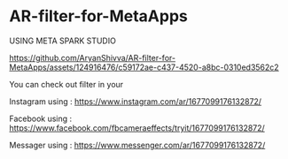 # AR-filter-for-MetaApps

USING META SPARK STUDIO




https://github.com/AryanShivva/AR-filter-for-MetaApps/assets/124916476/c59172ae-c437-4520-a8bc-0310ed3562c2







You can check out filter in your 

Instagram using : https://www.instagram.com/ar/1677099176132872/

Facebook using : https://www.facebook.com/fbcameraeffects/tryit/1677099176132872/

Messager using : https://www.messenger.com/ar/1677099176132872/
